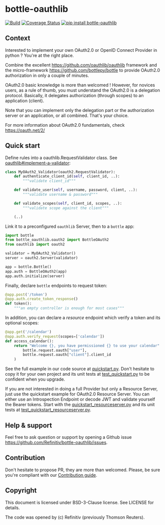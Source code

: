 # bottle-oauthlib

[![Build](https://github.com/refinitiv/bottle-oauthlib/actions/workflows/python.yml/badge.svg)](https://github.com/Refinitiv/bottle-oauthlib/actions)
[![Coverage Status](https://coveralls.io/repos/github/Refinitiv/bottle-oauthlib/badge.svg?branch=master)](https://coveralls.io/github/Refinitiv/bottle-oauthlib?branch=master)
[![pip install bottle-oauthlib](https://img.shields.io/pypi/v/bottle-oauthlib.svg)](https://pypi.python.org/pypi/bottle-oauthlib)

## Context

Interested to implement your own OAuth2.0 or OpenID Connect Provider in python ? You're at the right place.

Combine the excellent https://github.com/oauthlib/oauthlib framework and the micro-framework https://github.com/bottlepy/bottle to provide OAuth2.0 authorization in only a couple of minutes.

OAuth2.0 basic knowledge is more than welcomed ! However, for novices users, as a rule of thumb, you must understand the OAuth2.0 is a delegation protocol. Basically, it delegates authorization (through scopes) to an application (client).

Note that you can implement only the delegation part or the authorization server or an application, or all combined. That's your choice.

For more information about OAuth2.0 fundamentals, check https://oauth.net/2/

## Quick start

Define rules into a oauthlib.RequestValidator class. See [oauthlib#implement-a-validator](https://oauthlib.readthedocs.io/en/latest/oauth2/server.html#implement-a-validator):
```python
class MyOAuth2_Validator(oauth2.RequestValidator):
    def authenticate_client_id(self, client_id, ..):
        """validate client_id"""

    def validate_user(self, username, password, client, ..):
        """validate username & password"""

    def validate_scopes(self, client_id, scopes, ..):
        """validate scope against the client"""

    (..)
```

Link it to a preconfigured `oauthlib` Server, then to a `bottle` app: 

```python
import bottle
from bottle_oauthlib.oauth2 import BottleOAuth2
from oauthlib import oauth2

validator = MyOAuth2_Validator()
server = oauth2.Server(validator)

app = bottle.Bottle()
app.auth = BottleOAuth2(app)
app.auth.initialize(server)
```

Finally, declare `bottle` endpoints to request token:
```python
@app.post('/token')
@app.auth.create_token_response()
def token():
    """an empty controller is enough for most cases"""
```

In addition, you can declare a _resource_ endpoint which verify a token and its optional scopes:
```python
@app.get('/calendar')
@app.auth.verify_request(scopes=['calendar'])
def access_calendar():
    return "Welcome {}, you have permissioned {} to use your calendar".format(
        bottle.request.oauth["user"],
        bottle.request.oauth["client"].client_id
    )
```

See the full example in our code source at [quickstart.py](https://github.com/Refinitiv/bottle-oauthlib/blob/master/tests/examples/quickstart.py). Don't hesitate to copy it for your own project and its unit tests at [test_quickstart.py](https://github.com/Refinitiv/bottle-oauthlib/blob/master/tests/test_quickstart.py) to be confident when you upgrade.

If you are not interested in doing a full Provider but only a Resource Server, just use the quickstart example for OAuth2.0 Resource Server. You can either use an Introspection Endpoint or decode JWT and validate yourself the Bearer tokens. Start with the [quickstart_resourceserver.py](https://github.com/Refinitiv/bottle-oauthlib/blob/master/tests/examples/quickstart_resourceserver.py) and its unit tests at [test_quickstart_resourceserver.py](https://github.com/Refinitiv/bottle-oauthlib/blob/master/tests/test_quickstart_resourceserver.py).

## Help & support

Feel free to ask question or support by opening a Github issue https://github.com/Refinitiv/bottle-oauthlib/issues.


## Contribution

Don't hesitate to propose PR, they are more than welcomed. Please, be sure you're compliant with our [Contribution guide](https://github.com/Refinitiv/bottle-oauthlib/blob/master/docs/CONTRIBUTING.md).


## Copyright

This document is licensed under BSD-3-Clause license. See LICENSE for details.

The code was opened by (c) Refinitiv (previously Thomson Reuters).
